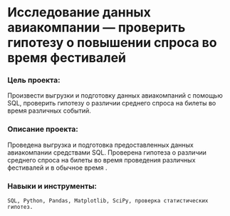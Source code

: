 # Исследование данных авиакомпании — проверить гипотезу о повышении спроса во время фестивалей

### Цель проекта:
Произвести выгрузки и подготовку данных авиакомпаний с помощью SQL, проверить гипотезу о различии среднего спроса на билеты во время различных событий.

### Описание проекта: 
Проведена выгрузка и подготовка предоставленных данных авиакомпании средствами SQL. Проверена гипотеза о различии среднего спроса на билеты во время проведения
различных фестивалей и в обычное время .

### Навыки и инструменты: 
`SQL, Python, Pandas, Matplotlib, SciPy, проверка статистических гипотез.`
